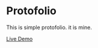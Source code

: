 # Protofolio
This is simple protofolio. it is mine. 

[Live Demo](https://mahmoudkhalid22.github.io/Protofolio/)
